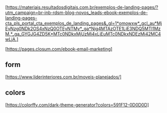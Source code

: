 [https://materiais.resultadosdigitais.com.br/exemplos-de-landing-pages/?utm_campaign=br-inb-rdsm-blog-novos_leads-ebook-exemplos-de-landing-pages-cta_pls_portal_cta_exemplos_de_landing_pages&_gl=1*omowxw*_gcl_au*MjEyNzg0NDk2OS4xNzQ0OTEyNTMy*_ga*Njg4MTAzOTE1LjE3NDQ5MTI1MzM.*_ga_GYGJG4ZD5K*MTc0NDkxMjUzMi4xLjEuMTc0NDkxNDEzMi42MC4wLjA.]

[https://pages.closum.com/ebook-email-marketing]

## form
[https://www.liderinteriores.com.br/moveis-planejados/]

## colors
[https://colorffy.com/dark-theme-generator?colors=591F12-0D0D0D]